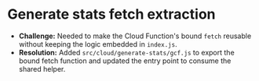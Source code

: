 # Generate stats fetch extraction

- **Challenge:** Needed to make the Cloud Function's bound `fetch` reusable without keeping the logic embedded in `index.js`.
- **Resolution:** Added `src/cloud/generate-stats/gcf.js` to export the bound fetch function and updated the entry point to consume the shared helper.


